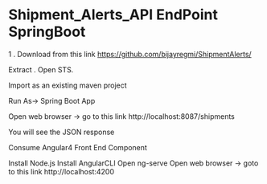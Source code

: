 # Shipment_Alerts_API EndPoint SpringBoot

1 . Download from this link https://github.com/bijayregmi/ShipmentAlerts/

Extract . Open STS.

Import as an existing maven project

Run As-> Spring Boot App

Open web browser -> go to this link http://localhost:8087/shipments

You will see the JSON response

Consume Angular4 Front End Component

Install Node.js
Install AngularCLI
Open ng-serve
Open web browser -> goto to this link http://localhost:4200
